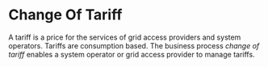 # Change Of Tariff

A tariff is a price for the services of grid access providers and system operators. Tariffs are consumption based. 
The business process _change of tariff_ enables a system operator or grid access provider to
manage tariffs.

